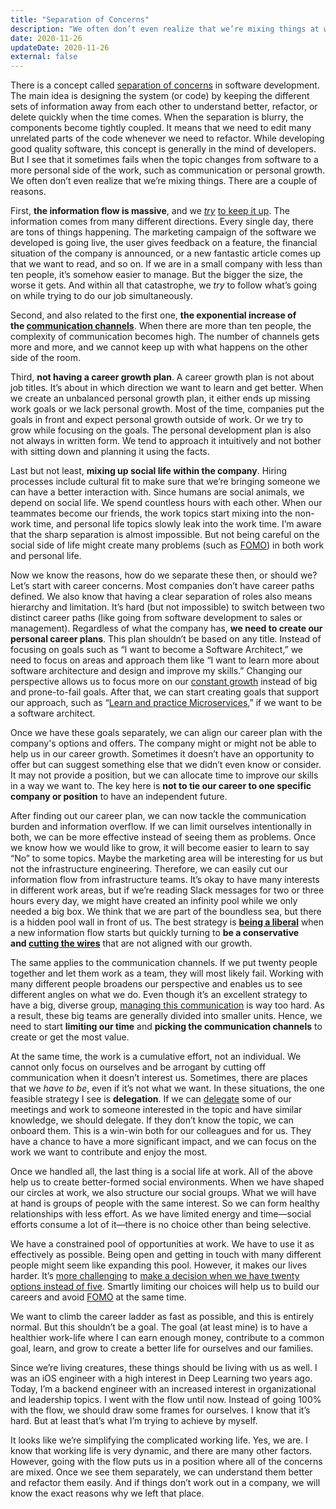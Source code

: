 ```yaml
---
title: "Separation of Concerns"
description: "We often don’t even realize that we’re mixing things at work. There are a couple of reasons and strategies we can follow."
date: 2020-11-26
updateDate: 2020-11-26
external: false
---
```


There is a concept called [separation of concerns](https://en.wikipedia.org/wiki/Separation_of_concerns) in software development. The main idea is designing the system (or code) by keeping the different sets of information away from each other to understand better, refactor, or delete quickly when the time comes. When the separation is blurry, the components become tightly coupled. It means that we need to edit many unrelated parts of the code whenever we need to refactor. While developing good quality software, this concept is generally in the mind of developers. But I see that it sometimes fails when the topic changes from software to a more personal side of the work, such as communication or personal growth. We often don’t even realize that we’re mixing things. There are a couple of reasons.

First, **the information flow is massive**, and we _[try](/prioritization-skills-for-senior-and-staff-software-engineers/)_ [to keep it up](/prioritization-skills-for-senior-and-staff-software-engineers/). The information comes from many different directions. Every single day, there are tons of things happening. The marketing campaign of the software we developed is going live, the user gives feedback on a feature, the financial situation of the company is announced, or a new fantastic article comes up that we want to read, and so on. If we are in a small company with less than ten people, it’s somehow easier to manage. But the bigger the size, the worse it gets. And within all that catastrophe, we _try_ to follow what’s going on while trying to do our job simultaneously.

Second, and also related to the first one, **the exponential increase of the [communication channels](https://project-management.info/number-of-communication-channels-pmp-formula-calculator/)**. When there are more than ten people, the complexity of communication becomes high. The number of channels gets more and more, and we cannot keep up with what happens on the other side of the room.

Third, **not having a career growth plan**. A career growth plan is not about job titles. It’s about in which direction we want to learn and get better. When we create an unbalanced personal growth plan, it either ends up missing work goals or we lack personal growth. Most of the time, companies put the goals in front and expect personal growth outside of work. Or we try to grow while focusing on the goals. The personal development plan is also not always in written form. We tend to approach it intuitively and not bother with sitting down and planning it using the facts.

Last but not least, **mixing up social life within the company**. Hiring processes include cultural fit to make sure that we’re bringing someone we can have a better interaction with. Since humans are social animals, we depend on social life. We spend countless hours with each other. When our teammates become our friends, the work topics start mixing into the non-work time, and personal life topics slowly leak into the work time. I’m aware that the sharp separation is almost impossible. But not being careful on the social side of life might create many problems (such as [FOMO](https://en.wikipedia.org/wiki/Fear_of_missing_out)) in both work and personal life.

Now we know the reasons, how do we separate these then, or should we? Let’s start with career concerns. Most companies don’t have career paths defined. We also know that having a clear separation of roles also means hierarchy and limitation. It’s hard (but not impossible) to switch between two distinct career paths (like going from software development to sales or management). Regardless of what the company has, **we need to create our personal career plans**. This plan shouldn’t be based on any title. Instead of focusing on goals such as “I want to become a Software Architect,” we need to focus on areas and approach them like “I want to learn more about software architecture and design and improve my skills.” Changing our perspective allows us to focus more on our [constant growth](/growth-with-systematic-bliss/) instead of big and prone-to-fail goals. After that, we can start creating goals that support our approach, such as “[Learn and practice Microservices](/books/microservices-and-their-benefits/),” if we want to be a software architect.

Once we have these goals separately, we can align our career plan with the company's options and offers. The company might or might not be able to help us in our career growth. Sometimes it doesn’t have an opportunity to offer but can suggest something else that we didn’t even know or consider. It may not provide a position, but we can allocate time to improve our skills in a way we want to. The key here is **not to tie our career to one specific company or position** to have an independent future.

After finding out our career plan, we can now tackle the communication burden and information overflow. If we can limit ourselves intentionally in both, we can be more effective instead of seeing them as problems. Once we know how we would like to grow, it will become easier to learn to say “No” to some topics. Maybe the marketing area will be interesting for us but not the infrastructure engineering. Therefore, we can easily cut our information flow from infrastructure teams. It’s okay to have many interests in different work areas, but if we’re reading Slack messages for two or three hours every day, we might have created an infinity pool while we only needed a big box. We think that we are part of the boundless sea, but there is a hidden pool wall in front of us. The best strategy is **[being a liberal](/prioritization-skills-for-senior-and-staff-software-engineers/)** when a new information flow starts but quickly turning to **be a conservative and [cutting the wires](/deciding-on-what-you-should-focus-on-next/)** that are not aligned with our growth.

The same applies to the communication channels. If we put twenty people together and let them work as a team, they will most likely fail. Working with many different people broadens our perspective and enables us to see different angles on what we do. Even though it’s an excellent strategy to have a big, diverse group, [managing this communication](/managing-partially-distributed-teams/) is way too hard. As a result, these big teams are generally divided into smaller units. Hence, we need to start **limiting our time** and **picking the communication channels** to create or get the most value.

At the same time, the work is a cumulative effort, not an individual. We cannot only focus on ourselves and be arrogant by cutting off communication when it doesn’t interest us. Sometimes, there are places that we _have to be_, even if it’s not what we want. In these situations, the one feasible strategy I see is **delegation**. If we can [delegate](/how-to-delegate-anything-successfully/) some of our meetings and work to someone interested in the topic and have similar knowledge, we should delegate. If they don’t know the topic, we can onboard them. This is a win-win both for our colleagues and for us. They have a chance to have a more significant impact, and we can focus on the work we want to contribute and enjoy the most.

Once we handled all, the last thing is a social life at work. All of the above help us to create better-formed social environments. When we have shaped our circles at work, we also structure our social groups. What we will have at hand is groups of people with the same interest. So we can form healthy relationships with less effort. As we have limited energy and time—social efforts consume a lot of it—there is no choice other than being selective.

We have a constrained pool of opportunities at work. We have to use it as effectively as possible. Being open and getting in touch with many different people might seem like expanding this pool. However, it makes our lives harder. It’s [more challenging](https://www.nytimes.com/2010/02/27/your-money/27shortcuts.html) to [make a decision when we have twenty options instead of five](/deciding-on-what-you-should-focus-on-next/). Smartly limiting our choices will help us to build our careers and avoid [FOMO](https://en.wikipedia.org/wiki/Fear_of_missing_out) at the same time.

We want to climb the career ladder as fast as possible, and this is entirely normal. But this shouldn’t be a goal. The goal (at least mine) is to have a healthier work-life where I can earn enough money, contribute to a common goal, learn, and grow to create a better life for ourselves and our families.

Since we’re living creatures, these things should be living with us as well. I was an iOS engineer with a high interest in Deep Learning two years ago. Today, I’m a backend engineer with an increased interest in organizational and leadership topics. I went with the flow until now. Instead of going 100% with the flow, we should draw some frames for ourselves. I know that it’s hard. But at least that’s what I’m trying to achieve by myself.

It looks like we’re simplifying the complicated working life. Yes, we are. I know that working life is very dynamic, and there are many other factors. However, going with the flow puts us in a position where all of the concerns are mixed. Once we see them separately, we can understand them better and refactor them easily. And if things don’t work out in a company, we will know the exact reasons why we left that place.
